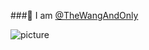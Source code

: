 ###👋 I am [@TheWangAndOnly](https://github.com/TheWangAndOnly)

![picture](https://raw.githubusercontent.com/saadeghi/saadeghi/master/dino.gif)
<br />
<br />
